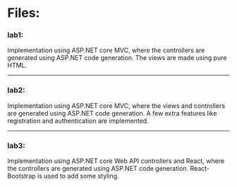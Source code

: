 # Files:

### lab1:
Implementation using ASP.NET core MVC, where the controllers are generated using ASP.NET code generation. The views are made using pure HTML.

---

### lab2:
Implementation using ASP.NET core MVC, where the views and controllers are generated using ASP.NET code generation. A few extra features like registration and authentication are implemented.

---

### lab3:
Implementation using ASP.NET core Web API controllers and React, where the controllers are generated using ASP.NET code generation. React-Bootstrap is used to add some styling.
